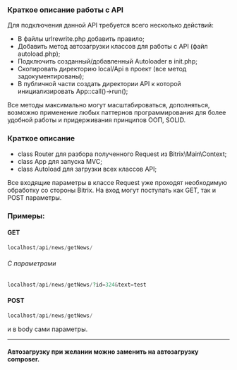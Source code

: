 ### **Краткое описание работы с API**

Для подключения данной API требуется всего несколько действий:

- В файлы urlrewrite.php добавить правило;
- Добавить метод автозагрузки классов для работы с API (файл autoload.php);
- Подключить созданный/добавленный Autoloader в init.php;
- Скопировать директорию local/Api в проект (все метод задокументированы);
- В публичной части создать директории API к которой инициализировать App::call()->run();

Все методы максимально могут масштабироваться, дополняться, возможно применение любых паттернов программирования для
более удобной работы и придерживания принципов ООП, SOLID.

### **Краткое описание**

- class Router для разбора полученного Request из Bitrix\Main\Context;
- class App для запуска MVC;
- class Autoload для загрузки всех классов API;

Все входящие параметры в классе Request уже проходят необходимую обработку со стороны Bitrix.
На вход могут поступать как GET, так и POST параметры.

### Примеры:

#### GET

```php
localhost/api/news/getNews/
```

###### С параметрами

```php
localhost/api/news/getNews/?id=324&text=test
```

#### POST

```php
localhost/api/news/getNews/
```

и в body сами параметры.

---------

#### Автозагрузку при желании можно заменить на автозагрузку composer.